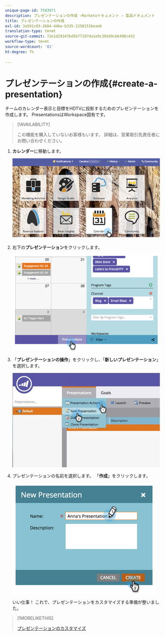 ```yaml
---
unique-page-id: 7503971
description: プレゼンテーションの作成 —Marketoドキュメント — 製品ドキュメント
title: プレゼンテーションの作成
exl-id: 3a591c03-2604-44be-b335-2258151beaeb
translation-type: tm+mt
source-git-commit: 72e1d29347bd5b77107da1e9c30169cb6490c432
workflow-type: tm+mt
source-wordcount: '81'
ht-degree: 7%

---
```


# プレゼンテーションの作成{#create-a-presentation}

チームのカレンダー表示と目標をHDTVに投影するためのプレゼンテーションを作成します。 PresentationsはWorkspace固有です。

>[!AVAILABILITY]
>
>
>この機能を購入していないお客様もいます。  詳細は、営業取引先責任者にお問い合わせください。

1. **カレンダー**&#x200B;に移動します。

   ![](assets/2017-05-10-15-30-47.png)

1. 右下の&#x200B;**プレゼンテーション**&#x200B;をクリックします。

   ![](assets/image2015-3-18-12-3a29-3a26.png)

1. 「**プレゼンテーションの操作**」をクリックし、「**新しいプレゼンテーション**」を選択します。

   ![](assets/image2015-3-26-12-3a38-3a6.png)

1. プレゼンテーションの名前を選択します。 「**作成**」をクリックします。

   ![](assets/image2015-3-18-12-3a32-3a30.png)

   いい仕事！ これで、プレゼンテーションをカスタマイズする準備が整いました。

>[!MORELIKETHIS]
>
>[プレゼンテーションのカスタマイズ](/help/marketo/product-docs/core-marketo-concepts/marketing-calendar/calendar-hd/customize-a-presentation.md)

